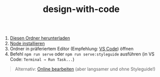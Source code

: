 <h1 align=center>design-with-code</h1>

<br>
<br>

1. [Diesen Ordner herunterladen](https://dmp.hs-bremerhaven.de/www/modern-ui/design-with-code.zip)
2. [Node installieren](https://nodejs.org/de/)
3. Ordner in präferiertem Editor (Empfehlung: [VS Code](https://code.visualstudio.com/)) öffnen
4. Befehl `npm run serve` oder `npm run serve:styleguide` ausführen (in VS Code: `Terminal → Run Task...`)

> Alternativ: [Online bearbeiten](https://codesandbox.io/s/design-with-code-6sce4) (aber langsamer und ohne Styleguide!)
